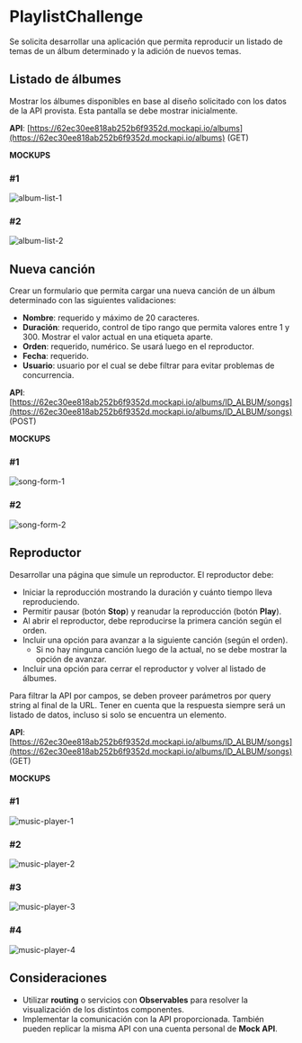 # PlaylistChallenge

Se solicita desarrollar una aplicación que permita reproducir un listado de temas de un álbum determinado y la adición de nuevos temas.

## Listado de álbumes
Mostrar los álbumes disponibles en base al diseño solicitado con los datos de la API provista. Esta pantalla se debe mostrar inicialmente.

**API**: [https://62ec30ee818ab252b6f9352d.mockapi.io/albums](https://62ec30ee818ab252b6f9352d.mockapi.io/albums) (GET)

**MOCKUPS**

### #1
![album-list-1](https://github.com/user-attachments/assets/87bab7ea-35a4-4992-b02e-03919f3797a8)

### #2

![album-list-2](https://github.com/user-attachments/assets/fe011538-9aee-4ecb-8434-e50f9ee53703)

## Nueva canción
Crear un formulario que permita cargar una nueva canción de un álbum determinado con las siguientes validaciones:

- **Nombre**: requerido y máximo de 20 caracteres.
- **Duración**: requerido, control de tipo rango que permita valores entre 1 y 300. Mostrar el valor actual en una etiqueta aparte.
- **Orden**: requerido, numérico. Se usará luego en el reproductor.
- **Fecha**: requerido.
- **Usuario**: usuario por el cual se debe filtrar para evitar problemas de concurrencia.

**API**: [https://62ec30ee818ab252b6f9352d.mockapi.io/albums/ID_ALBUM/songs](https://62ec30ee818ab252b6f9352d.mockapi.io/albums/ID_ALBUM/songs) (POST)

**MOCKUPS**

### #1
![song-form-1](https://github.com/user-attachments/assets/4d052943-36ed-4ae1-b5c9-be8323b5bd61)

### #2
![song-form-2](https://github.com/user-attachments/assets/1b7d0be3-66ea-4957-aa17-c76b1d65e785)

## Reproductor
Desarrollar una página que simule un reproductor. El reproductor debe:

- Iniciar la reproducción mostrando la duración y cuánto tiempo lleva reproduciendo.
- Permitir pausar (botón **Stop**) y reanudar la reproducción (botón **Play**).
- Al abrir el reproductor, debe reproducirse la primera canción según el orden.
- Incluir una opción para avanzar a la siguiente canción (según el orden).
  - Si no hay ninguna canción luego de la actual, no se debe mostrar la opción de avanzar.
- Incluir una opción para cerrar el reproductor y volver al listado de álbumes.

Para filtrar la API por campos, se deben proveer parámetros por query string al final de la URL. Tener en cuenta que la respuesta siempre será un listado de datos, incluso si solo se encuentra un elemento.

**API**: [https://62ec30ee818ab252b6f9352d.mockapi.io/albums/ID_ALBUM/songs](https://62ec30ee818ab252b6f9352d.mockapi.io/albums/ID_ALBUM/songs) (GET)

**MOCKUPS**

### #1
![music-player-1](https://github.com/user-attachments/assets/4aa51148-e3f0-4e8b-b6fe-2dfb5d713ee7)

### #2
![music-player-2](https://github.com/user-attachments/assets/9aa5781c-637a-49d8-9a1d-5ebef31166eb)

### #3
![music-player-3](https://github.com/user-attachments/assets/2881d625-d7ca-40b1-b7e2-2aa36127fe5a)

### #4
![music-player-4](https://github.com/user-attachments/assets/05f97482-afa1-4570-8232-348b6d3f8494)


## Consideraciones
- Utilizar **routing** o servicios con **Observables** para resolver la visualización de los distintos componentes.
- Implementar la comunicación con la API proporcionada. También pueden replicar la misma API con una cuenta personal de **Mock API**.

